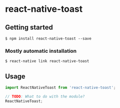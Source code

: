 # react-native-toast

## Getting started

`$ npm install react-native-toast --save`

### Mostly automatic installation

`$ react-native link react-native-toast`

## Usage
```javascript
import ReactNativeToast from 'react-native-toast';

// TODO: What to do with the module?
ReactNativeToast;
```
